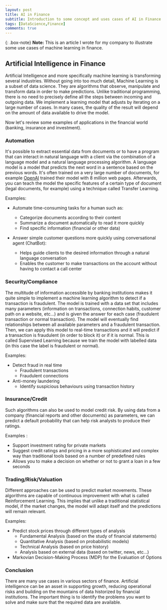 ```yaml
---
layout: post
title: AI in Finance
subtitle: Introduction to some concept and uses cases of AI in Finance
tags: [DataScience,Finance]
comments: true
---
```


{: .box-note}
**Note:** This is an article I wrote for my company to illustrate some use cases of machine learning in finance. 

## Artificial Intelligence in Finance

Artificial Intelligence and more specifically machine learning is transforming several industries. Without going into too much detail, Machine Learning is a subset of data science. They are algorithms that observe, manipulate and transform data in order to make predictions. Unlike traditional programming, there is no need to precisely define all the steps between incoming and outgoing data. We implement a learning model that adjusts by iterating on a large number of cases.
In many cases, the quality of the result will depend on the amount of data available to drive the model.

Now let's review some examples of applications in the financial world (banking, insurance and investment).


### Automation

It's possible to extract essential data from documents or to have a program that can interact in natural language with a client via the combination of a language model and a natural language processing algorithm. A language model is a model that predicts the next word in a sentence based on the previous words. It's often trained on a very large number of documents, for example [OpenAI](https://openai.com/blog/better-language-models/) trained their model with 8 million web pages. Afterwards, you can teach the model the specific features of a certain type of document (legal documents, for example) using a technique called Transfer Learning.

Examples:
- Automate time-consuming tasks for a human such as:
    - Categorize documents according to their content
    - Summarize a document automatically to read it more quickly
    - Find specific information (financial or other data)

- Answer simple customer questions more quickly using conversational agent (ChatBot):
    - Helps guide clients to the desired information through a natural language conversation
    - Enables the customer to make transactions on the account without having to contact a call center


### Security/Compliance

The multitude of information accessible by banking institutions makes it quite simple to implement a machine learning algorithm to detect if a transaction is fraudulent. The model is trained with a data set that includes many parameters (information on transactions, connection habits, customer path on a website, etc...) and is given the answer for each case (fraudulent transaction or normal transaction). The model will eventually find relationships between all available parameters and a fraudulent transaction. Then, we can apply this model to real-time transactions and it will predict if a transaction is fraudulent (in order to block it) or if it is normal. This is called Supervised Learning because we train the model with labelled data (in this case the label is fraudulent or normal).

Examples:
- Detect fraud in real time
    - Fraudulent transactions
    - Fraudulent connections
- Anti-money laundering
    - Identify suspicious behaviours using transaction history


### Insurance/Credit

Such algorithms can also be used to model credit risk.  By using data from a company (financial reports and other documents) as parameters, we can predict a default probability that can help risk analysts to produce their ratings.

Examples :
- Support investment rating for private markets
- Suggest credit ratings and pricing in a more sophisticated and complex way than traditional tools based on a number of predefined rules
- Allows you to make a decision on whether or not to grant a loan in a few seconds


### Trading/Risk/Valuation

Different approaches can be used to predict market movements. These algorithms are capable of continuous improvement with what is called Reinforcement Learning. This implies that unlike a traditional statistical model, if the market changes, the model will adapt itself and the predictions will remain relevant.

Examples:
- Predict stock prices through different types of analysis
    - Fundamental Analysis (based on the study of financial statements)
    - Quantitative Analysis (based on probabilistic models)
    - Technical Analysis (based on price history)
    - Analysis based on external data (based on twitter, news, etc...)
- Markovian Decision-Making Process (MDP) for the Evaluation of Options


### Conclusion

There are many use cases in various sectors of finance. Artificial intelligence can be an asset in supporting growth, reducing operational risks and building on the mountains of data historized by financial institutions. 
The important thing is to identify the problems you want to solve and make sure that the required data are available.
